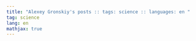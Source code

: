 ```yaml
---
title: "Alexey Gronskiy's posts :: tags: science :: languages: en "
tag: science
lang: en
mathjax: true
---
```

<!-- Generated automatically -->